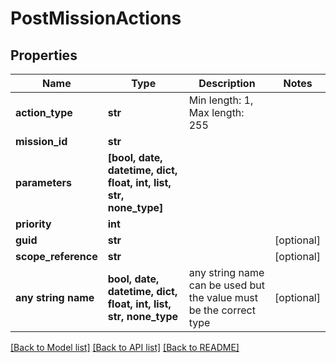 # PostMissionActions


## Properties
Name | Type | Description | Notes
------------ | ------------- | ------------- | -------------
**action_type** | **str** | Min length: 1, Max length: 255 | 
**mission_id** | **str** |  | 
**parameters** | **[bool, date, datetime, dict, float, int, list, str, none_type]** |  | 
**priority** | **int** |  | 
**guid** | **str** |  | [optional] 
**scope_reference** | **str** |  | [optional] 
**any string name** | **bool, date, datetime, dict, float, int, list, str, none_type** | any string name can be used but the value must be the correct type | [optional]

[[Back to Model list]](../README.md#documentation-for-models) [[Back to API list]](../README.md#documentation-for-api-endpoints) [[Back to README]](../README.md)


